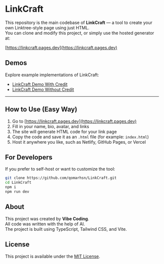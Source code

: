 # LinkCraft

This repository is the main codebase of **LinkCraft** — a tool to create your own Linktree-style page using just HTML.  
You can clone and modify this project, or simply use the hosted generator at:

[https://linkcraft.pages.dev](https://linkcraft.pages.dev)

## Demos

Explore example implementations of LinkCraft:

- [LinkCraft Demo With Credit](https://linkcraft-demo-with-credit.surge.sh/)
- [LinkCraft Demo Without Credit](https://linkcraft-demo-demo-without-credit.surge.sh/)

---

## How to Use (Easy Way)

1. Go to [https://linkcraft.pages.dev](https://linkcraft.pages.dev)
2. Fill in your name, bio, avatar, and links
3. The site will generate HTML code for your link page
4. Copy the code and save it as an `.html` file (for example: `index.html`)
5. Host it anywhere you like, such as Netlify, GitHub Pages, or Vercel

## For Developers

If you prefer to self-host or want to customize the tool:

```bash
git clone https://github.com/qomarhsn/LinkCraft.git
cd LinkCraft
npm i
npm run dev
```

## About

This project was created by **Vibe Coding**.  
All code was written with the help of AI.  
The project is built using TypeScript, Tailwind CSS, and Vite.

## License

This project is available under the [MIT License](LICENSE).
